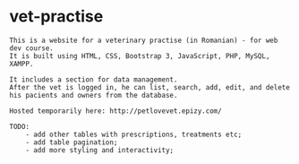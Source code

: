 # vet-practise
	This is a website for a veterinary practise (in Romanian) - for web dev course.
    It is built using HTML, CSS, Bootstrap 3, JavaScript, PHP, MySQL, XAMPP.
    
	It includes a section for data management. 
    After the vet is logged in, he can list, search, add, edit, and delete his pacients and owners from the database.
	
	Hosted temporarily here: http://petlovevet.epizy.com/
	
    TODO:
        - add other tables with prescriptions, treatments etc;
        - add table pagination;
        - add more styling and interactivity;
